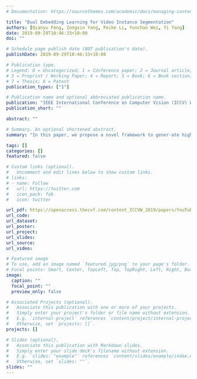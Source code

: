 ```yaml
---
# Documentation: https://sourcethemes.com/academic/docs/managing-content/

title: "Dual Embedding Learning for Video Instance Segmentation"
authors: [Qianyu Feng, Zongxin Yang, Peike Li, Yunchao Wei, Yi Yang]
date: 2019-09-29T10:46:33+10:00
doi: ""

# Schedule page publish date (NOT publication's date).
publishDate: 2019-09-29T10:46:33+10:00

# Publication type.
# Legend: 0 = Uncategorized; 1 = Conference paper; 2 = Journal article;
# 3 = Preprint / Working Paper; 4 = Report; 5 = Book; 6 = Book section;
# 7 = Thesis; 8 = Patent
publication_types: ["1"]

# Publication name and optional abbreviated publication name.
publication: "IEEE International Conference on Computer Vision (ICCV) Workshop 2019"
publication_short: ""

abstract: ""

# Summary. An optional shortened abstract.
summary: "In this paper, we propose a novel framework to gener-ate high-quality segmentation results in a two-stage style,aiming at video instance segmentation task which requiressimultaneous  detection,  segmentation  and  tracking  of  in-stances. To address this multi-task efficiently, we opt to firstselect high-quality detection proposals in each frame.  Thecategories of the proposals are calibrated with the globalcontext of video.  Then, each selected proposal is extendedtemporally by a bi-directional Instance-Pixel Dual-Tracker(IPDT) which synchronizes the tracking on both instance-level  and  pixel-level.   The  instance-level  module  concen-trates on distinguishing the target instance from other ob-jects while the pixel-level module focuses more on the lo-cal feature of the instance.  Our proposed method achieveda  competitive  result  of  mAP  45.0%  on  the  Youtube-VOSdataset, ranking the 3rd in Track 2 of the 2nd Large-scaleVideo Object Segmentation Challenge."

tags: []
categories: []
featured: false

# Custom links (optional).
#   Uncomment and edit lines below to show custom links.
# links:
# - name: Follow
#   url: https://twitter.com
#   icon_pack: fab
#   icon: twitter

url_pdf: https://openaccess.thecvf.com/content_ICCVW_2019/papers/YouTube-VOS/Feng_Dual_Embedding_Learning_for_Video_Instance_Segmentation_ICCVW_2019_paper.pdf
url_code:
url_dataset:
url_poster:
url_project:
url_slides:
url_source:
url_video:

# Featured image
# To use, add an image named `featured.jpg/png` to your page's folder. 
# Focal points: Smart, Center, TopLeft, Top, TopRight, Left, Right, BottomLeft, Bottom, BottomRight.
image:
  caption: ""
  focal_point: ""
  preview_only: false

# Associated Projects (optional).
#   Associate this publication with one or more of your projects.
#   Simply enter your project's folder or file name without extension.
#   E.g. `internal-project` references `content/project/internal-project/index.md`.
#   Otherwise, set `projects: []`.
projects: []

# Slides (optional).
#   Associate this publication with Markdown slides.
#   Simply enter your slide deck's filename without extension.
#   E.g. `slides: "example"` references `content/slides/example/index.md`.
#   Otherwise, set `slides: ""`.
slides: ""
---
```

